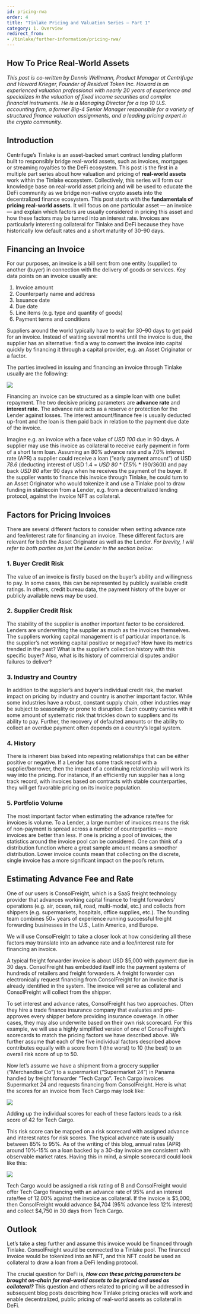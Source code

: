 ```yaml
---
id: pricing-rwa
order: 4
title: "Tinlake Pricing and Valuation Series — Part 1"
category: 1. Overview
redirect_from:
- /tinlake/further-information/pricing-rwa/
---
```


## How To Price Real-World Assets
*This post is co-written by Dennis Wellmann, Product Manager at Centrifuge and Howard Krieger, Founder of Residual Token Inc. Howard is an experienced valuation professional with nearly 20 years of experience and specializes in the valuation of fixed income securities and complex financial instruments. He is a Managing Director for a top 10 U.S. accounting firm, a former Big-4 Senior Manager responsible for a variety of structured finance valuation assignments, and a leading pricing expert in the crypto community.*

## Introduction
Centrifuge’s Tinlake is an asset-backed smart contract lending platform built to responsibly bridge real-world assets, such as invoices, mortgages or streaming royalties to the DeFi ecosystem. This post is the first in a multiple part series about how valuation and pricing of **real-world assets** work within the Tinlake ecosystem. Collectively, this series will form our knowledge base on real-world asset pricing and will be used to educate the DeFi community as we bridge non-native crypto assets into the decentralized finance ecosystem.
This post starts with the **fundamentals of pricing real-world assets.** It will focus on one particular asset — an invoice — and explain which factors are usually considered in pricing this asset and how these factors may be turned into an interest rate. Invoices are particularly interesting collateral for Tinlake and DeFi because they have historically low default rates and a short maturity of 30–90 days.

## Financing an Invoice
For our purposes, an invoice is a bill sent from one entity (supplier) to another (buyer) in connection with the delivery of goods or services. Key data points on an invoice usually are:
1. Invoice amount
2. Counterparty name and address
3. Issuance date
4. Due date
5. Line items (e.g. type and quantity of goods)
6. Payment terms and conditions

Suppliers around the world typically have to wait for 30–90 days to get paid for an invoice. Instead of waiting several months until the invoice is due, the supplier has an alternative: find a way to convert the invoice into capital quickly by financing it through a capital provider, e.g. an Asset Originator or a factor.

The parties involved in issuing and financing an invoice through Tinlake usually are the following:

![](./pricing-rwa-1.png)

Financing an invoice can be structured as a simple loan with one bullet repayment. The two decisive pricing parameters are **advance rate** and **interest rate.** The advance rate acts as a reserve or protection for the Lender against losses. The interest amount/finance fee is usually deducted up-front and the loan is then paid back in relation to the payment due date of the invoice.

Imagine e.g. an invoice with a face value of *USD 100* due in 90 days. A supplier may use this invoice as collateral to receive early payment in form of a short term loan. Assuming an 80% advance rate and a 7.0% interest rate (APR) a supplier could receive a loan (“early payment amount”) of USD *78.6* (deducting interest of USD 1.4 = *USD 80* * (7.5% * (90/360)) and pay back *USD 80* after 90 days when he receives the payment of the buyer. If the supplier wants to finance this invoice through Tinlake, he could turn to an Asset Originator who would tokenize it and use a Tinlake pool to draw funding in stablecoin from a Lender, e.g. from a decentralized lending protocol, against the invoice NFT as collateral.

## Factors for Pricing Invoices
There are several different factors to consider when setting advance rate and fee/interest rate for financing an invoice. These different factors are relevant for both the Asset Originator as well as the Lender. *For brevity, I will refer to both parties as just the Lender in the section below:*

### 1. Buyer Credit Risk
The value of an invoice is firstly based on the buyer’s ability and willingness to pay. In some cases, this can be represented by publicly available credit ratings. In others, credit bureau data, the payment history of the buyer or publicly available news may be used.

### 2. Supplier Credit Risk
The stability of the supplier is another important factor to be considered. Lenders are underwriting the supplier as much as the invoices themselves. The suppliers working capital management is of particular importance. Is the supplier’s net working capital positive or negative? How have its metrics trended in the past? What is the supplier’s collection history with this specific buyer? Also, what is its history of commercial disputes and/or failures to deliver?

### 3. Industry and Country
In addition to the supplier’s and buyer’s individual credit risk, the market impact on pricing by industry and country is another important factor. While some industries have a robust, constant supply chain, other industries may be subject to seasonality or prone to disruption. Each country carries with it some amount of systematic risk that trickles down to suppliers and its ability to pay. Further, the recovery of defaulted amounts or the ability to collect an overdue payment often depends on a country’s legal system.

### 4. History 
There is inherent bias baked into repeating relationships that can be either positive or negative. If a Lender has some track record with a supplier/borrower, then the impact of a continuing relationship will work its way into the pricing. For instance, if an efficiently run supplier has a long track record, with invoices based on contracts with stable counterparties, they will get favorable pricing on its invoice population.

### 5. Portfolio Volume
The most important factor when estimating the advance rate/fee for invoices is volume. To a Lender, a large number of invoices means the risk of non-payment is spread across a number of counterparties — more invoices are better than less. If one is pricing a pool of invoices, the statistics around the invoice pool can be considered. One can think of a distribution function where a great sample amount means a smoother distribution. Lower invoice counts mean that collecting on the discrete, single invoice has a more significant impact on the pool’s return.

## Estimating Advance Fee and Rate 
One of our users is ConsolFreight, which is a SaaS freight technology provider that advances working capital finance to freight forwarders’ operations (e.g. air, ocean, rail, road, multi-modal, etc.) and collects from shippers (e.g. supermarkets, hospitals, office supplies, etc.). The founding team combines 50+ years of experience running successful freight forwarding businesses in the U.S., Latin America, and Europe.

We will use ConsolFreight to take a closer look at how considering all these factors may translate into an advance rate and a fee/interest rate for financing an invoice.

A typical freight forwarder invoice is about USD $5,000 with payment due in 30 days. ConsolFreight has embedded itself into the payment systems of hundreds of retailers and freight forwarders. A freight forwarder can electronically request financing from ConsolFreight for an invoice that is already identified in the system. The invoice will serve as collateral and ConsolFreight will collect from the shipper.

To set interest and advance rates, ConsolFreight has two approaches. Often they hire a trade finance insurance company that evaluates and pre-approves every shipper before providing insurance coverage. In other cases, they may also underwrite based on their own risk scorecard. For this example, we will use a highly simplified version of one of ConsolFreight’s scorecards to match the pricing factors we have described above. We further assume that each of the five individual factors described above contributes equally with a score from 1 (the worst) to 10 (the best) to an overall risk score of up to 50.

Now let’s assume we have a shipment from a grocery supplier (“Merchandise Co”) to a supermarket (“Supermarket 24”) in Panama handled by freight forwarder “Tech Cargo”. Tech Cargo invoices Supermarket 24 and requests financing from ConsolFreight. Here is what the scores for an invoice from Tech Cargo may look like:

![](pricing-rwa-2.png)

Adding up the individual scores for each of these factors leads to a risk score of 42 for Tech Cargo.

This risk score can be mapped on a risk scorecard with assigned advance and interest rates for risk scores. The typical advance rate is usually between 85% to 95%. As of the writing of this blog, annual rates (APR) around 10%-15% on a loan backed by a 30-day invoice are consistent with observable market rates. Having this in mind, a simple scorecard could look like this:

![](pricing-rwa-3.png)

Tech Cargo would be assigned a risk rating of B and ConsolFreight would offer Tech Cargo financing with an advance rate of 95% and an interest rate/fee of 12.00% against the invoice as collateral. If the invoice is $5,000, then ConsolFreight would advance $4,704 (95% advance less 12% interest) and collect $4,750 in 30 days from Tech Cargo.

## Outlook
Let’s take a step further and assume this invoice would be financed through Tinlake. ConsolFreight would be connected to a Tinlake pool. The financed invoice would be tokenized into an NFT, and this NFT could be used as collateral to draw a loan from a DeFi lending protocol.

The crucial question for DeFi is, ***How can these pricing parameters be brought on-chain for real-world assets to be priced and used as collateral?*** This question and others related to pricing will be addressed in subsequent blog posts describing how Tinlake pricing oracles will work and enable decentralized, public pricing of real-world assets as collateral in DeFi.